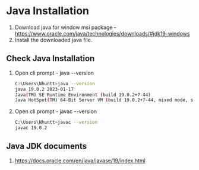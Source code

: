 # Java Installation

1. Download java for window msi package - <https://www.oracle.com/java/technologies/downloads/#jdk19-windows>
1. Install the downloaded java file.

## Check Java Installation

1. Open cli prompt - java --version

   ```bash
   C:\Users\Nhuntt>java --version
   java 19.0.2 2023-01-17
   Java(TM) SE Runtime Environment (build 19.0.2+7-44)
   Java HotSpot(TM) 64-Bit Server VM (build 19.0.2+7-44, mixed mode, sharing)
   ```

1. Open cli prompt - javac --version

   ```bash
   C:\Users\Nhuntt>javac --version
   javac 19.0.2
   ```

## Java JDK documents

1. <https://docs.oracle.com/en/java/javase/19/index.html>
